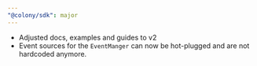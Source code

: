 ```yaml
---
"@colony/sdk": major
---
```


- Adjusted docs, examples and guides to v2
- Event sources for the `EventManger` can now be hot-plugged and are not hardcoded anymore.

